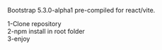 Bootstrap 5.3.0-alpha1 pre-compiled for react/vite.

1-Clone repository<br>
2-npm install in root folder<br>
3-enjoy
